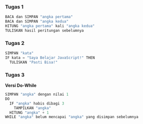 ### Tugas 1

```javascript
BACA dan SIMPAN "angka pertama"
BACA dan SIMPAN "angka kedua"
HITUNG "angka pertama" kali "angka kedua"
TULISKAN hasil peritungan sebelumnya  
```
### Tugas 2

```javascript
SIMPAN "kata"
IF kata = "Saya Belajar JavaScript!" THEN
  TULISKAN "Pasti Bisa!"
```

### Tugas 3
__Versi Do-While__

```javascript
SIMPAN "angka" dengan nilai 1
DO
  IF "angka" habis dibagi 3
    TAMPILKAN "angka"
  HITUNG "angka" + 1
WHILE "angka" belum mencapai "angka" yang disimpan sebelumnya
```
